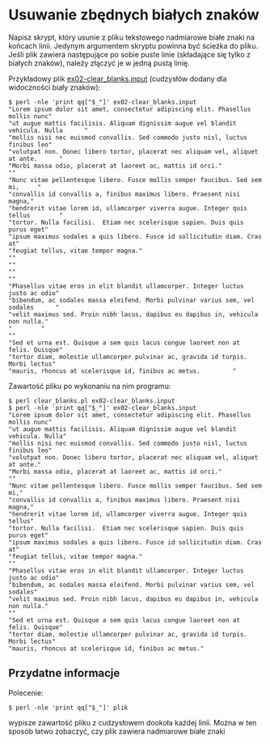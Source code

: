 # Usuwanie zbędnych białych znaków

Napisz skrypt, który usunie z pliku tekstowego nadmiarowe białe znaki na
końcach linii. Jedynym argumentem skryptu powinna być ścieżka do pliku. Jeśli
plik zawiera następujące po sobie puste linie (składające się tylko z białych
znaków), należy złączyć je w jedną pustą linię.

Przykładowy plik [ex02-clear\_blanks.input](https://github.com/slimakuj/perl/blob/master/class03/ex02-clear_blanks.input)
(cudzysłów dodany dla widoczności biały znaków):
```
$ perl -nle 'print qq["$_"]' ex02-clear_blanks.input
"Lorem ipsum dolor sit amet, consectetur adipiscing elit. Phasellus mollis nunc"
"ut augue mattis facilisis. Aliquam dignissim augue vel blandit vehicula. Nulla      "
"mollis nisi nec euismod convallis. Sed commodo justo nisl, luctus finibus leo"
"volutpat non. Donec libero tortor, placerat nec aliquam vel, aliquet at ante.      "
"Morbi massa odio, placerat at laoreet ac, mattis id orci."
""
"Nunc vitae pellentesque libero. Fusce mollis semper faucibus. Sed sem mi,     "
"convallis id convallis a, finibus maximus libero. Praesent nisi magna,"
"hendrerit vitae lorem id, ullamcorper viverra augue. Integer quis tellus        "
"tortor. Nulla facilisi.  Etiam nec scelerisque sapien. Duis quis purus eget"
"ipsum maximus sodales a quis libero. Fusce id sollicitudin diam. Cras at"
"feugiat tellus, vitae tempor magna."
""
""
""
""
"Phasellus vitae eros in elit blandit ullamcorper. Integer luctus justo ac odio"
"bibendum, ac sodales massa eleifend. Morbi pulvinar varius sem, vel sodales      "
"velit maximus sed. Proin nibh lacus, dapibus eu dapibus in, vehicula non nulla."
"        "
""
"Sed et urna est. Quisque a sem quis lacus congue laoreet non at felis. Quisque"
"tortor diam, molestie ullamcorper pulvinar ac, gravida id turpis. Morbi lectus"
"mauris, rhoncus at scelerisque id, finibus ac metus.         "
```

Zawartość pliku po wykonaniu na nim programu:
```
$ perl clear_blanks.pl ex02-clear_blanks.input
$ perl -nle 'print qq["$_"]' ex02-clear_blanks.input
"Lorem ipsum dolor sit amet, consectetur adipiscing elit. Phasellus mollis nunc"
"ut augue mattis facilisis. Aliquam dignissim augue vel blandit vehicula. Nulla"
"mollis nisi nec euismod convallis. Sed commodo justo nisl, luctus finibus leo"
"volutpat non. Donec libero tortor, placerat nec aliquam vel, aliquet at ante."
"Morbi massa odio, placerat at laoreet ac, mattis id orci."
""
"Nunc vitae pellentesque libero. Fusce mollis semper faucibus. Sed sem mi,"
"convallis id convallis a, finibus maximus libero. Praesent nisi magna,"
"hendrerit vitae lorem id, ullamcorper viverra augue. Integer quis tellus"
"tortor. Nulla facilisi.  Etiam nec scelerisque sapien. Duis quis purus eget"
"ipsum maximus sodales a quis libero. Fusce id sollicitudin diam. Cras at"
"feugiat tellus, vitae tempor magna."
""
"Phasellus vitae eros in elit blandit ullamcorper. Integer luctus justo ac odio"
"bibendum, ac sodales massa eleifend. Morbi pulvinar varius sem, vel sodales"
"velit maximus sed. Proin nibh lacus, dapibus eu dapibus in, vehicula non nulla."
""
"Sed et urna est. Quisque a sem quis lacus congue laoreet non at felis. Quisque"
"tortor diam, molestie ullamcorper pulvinar ac, gravida id turpis. Morbi lectus"
"mauris, rhoncus at scelerisque id, finibus ac metus."
```

## Przydatne informacje
Polecenie:
```
$ perl -nle 'print qq["$_"]' plik
```
wypisze zawartość pliku z cudzysłowem dookoła każdej linii. Można w ten sposób
łatwo zobaczyć, czy plik zawiera nadmiarowe białe znaki
